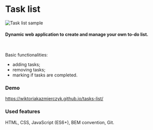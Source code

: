 # Task list

![Task list sample](https://i.postimg.cc/d0C1LxXv/animation.gif)

#### Dynamic web application to create and manage your own to-do list.

<br>

Basic functionalities:

- adding tasks;
- removing tasks;
- marking if tasks are completed.

### Demo
https://wiktoriakazmierczyk.github.io/tasks-list/

### Used features
HTML, CSS, JavaScript (ES6+), BEM convention, Git.
